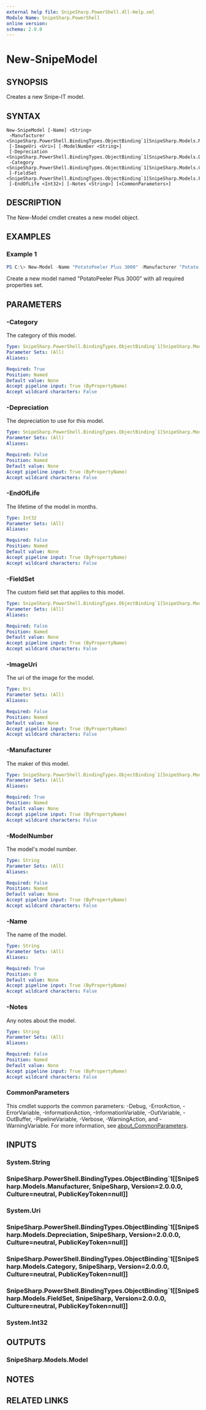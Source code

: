 ```yaml
---
external help file: SnipeSharp.PowerShell.dll-Help.xml
Module Name: SnipeSharp.PowerShell
online version:
schema: 2.0.0
---
```


# New-SnipeModel

## SYNOPSIS
Creates a new Snipe-IT model.

## SYNTAX

```
New-SnipeModel [-Name] <String>
 -Manufacturer <SnipeSharp.PowerShell.BindingTypes.ObjectBinding`1[SnipeSharp.Models.Manufacturer]>
 [-ImageUri <Uri>] [-ModelNumber <String>]
 [-Depreciation <SnipeSharp.PowerShell.BindingTypes.ObjectBinding`1[SnipeSharp.Models.Depreciation]>]
 -Category <SnipeSharp.PowerShell.BindingTypes.ObjectBinding`1[SnipeSharp.Models.Category]>
 [-FieldSet <SnipeSharp.PowerShell.BindingTypes.ObjectBinding`1[SnipeSharp.Models.FieldSet]>]
 [-EndOfLife <Int32>] [-Notes <String>] [<CommonParameters>]
```

## DESCRIPTION
The New-Model cmdlet creates a new model object.

## EXAMPLES

### Example 1
```powershell
PS C:\> New-Model -Name "PotatoPeeler Plus 3000" -Manufacturer "Potato Peelers Inc." -Category "Handheld"
```

Create a new model named "PotatoPeeler Plus 3000" with all required properties set.

## PARAMETERS

### -Category
The category of this model.

```yaml
Type: SnipeSharp.PowerShell.BindingTypes.ObjectBinding`1[SnipeSharp.Models.Category]
Parameter Sets: (All)
Aliases:

Required: True
Position: Named
Default value: None
Accept pipeline input: True (ByPropertyName)
Accept wildcard characters: False
```

### -Depreciation
The depreciation to use for this model.

```yaml
Type: SnipeSharp.PowerShell.BindingTypes.ObjectBinding`1[SnipeSharp.Models.Depreciation]
Parameter Sets: (All)
Aliases:

Required: False
Position: Named
Default value: None
Accept pipeline input: True (ByPropertyName)
Accept wildcard characters: False
```

### -EndOfLife
The lifetime of the model in months.

```yaml
Type: Int32
Parameter Sets: (All)
Aliases:

Required: False
Position: Named
Default value: None
Accept pipeline input: True (ByPropertyName)
Accept wildcard characters: False
```

### -FieldSet
The custom field set that applies to this model.

```yaml
Type: SnipeSharp.PowerShell.BindingTypes.ObjectBinding`1[SnipeSharp.Models.FieldSet]
Parameter Sets: (All)
Aliases:

Required: False
Position: Named
Default value: None
Accept pipeline input: True (ByPropertyName)
Accept wildcard characters: False
```

### -ImageUri
The uri of the image for the model.

```yaml
Type: Uri
Parameter Sets: (All)
Aliases:

Required: False
Position: Named
Default value: None
Accept pipeline input: True (ByPropertyName)
Accept wildcard characters: False
```

### -Manufacturer
The maker of this model.

```yaml
Type: SnipeSharp.PowerShell.BindingTypes.ObjectBinding`1[SnipeSharp.Models.Manufacturer]
Parameter Sets: (All)
Aliases:

Required: True
Position: Named
Default value: None
Accept pipeline input: True (ByPropertyName)
Accept wildcard characters: False
```

### -ModelNumber
The model's model number.

```yaml
Type: String
Parameter Sets: (All)
Aliases:

Required: False
Position: Named
Default value: None
Accept pipeline input: True (ByPropertyName)
Accept wildcard characters: False
```

### -Name
The name of the model.

```yaml
Type: String
Parameter Sets: (All)
Aliases:

Required: True
Position: 0
Default value: None
Accept pipeline input: True (ByPropertyName)
Accept wildcard characters: False
```

### -Notes
Any notes about the model.

```yaml
Type: String
Parameter Sets: (All)
Aliases:

Required: False
Position: Named
Default value: None
Accept pipeline input: True (ByPropertyName)
Accept wildcard characters: False
```

### CommonParameters
This cmdlet supports the common parameters: -Debug, -ErrorAction, -ErrorVariable, -InformationAction, -InformationVariable, -OutVariable, -OutBuffer, -PipelineVariable, -Verbose, -WarningAction, and -WarningVariable. For more information, see [about_CommonParameters](http://go.microsoft.com/fwlink/?LinkID=113216).

## INPUTS

### System.String

### SnipeSharp.PowerShell.BindingTypes.ObjectBinding`1[[SnipeSharp.Models.Manufacturer, SnipeSharp, Version=2.0.0.0, Culture=neutral, PublicKeyToken=null]]

### System.Uri

### SnipeSharp.PowerShell.BindingTypes.ObjectBinding`1[[SnipeSharp.Models.Depreciation, SnipeSharp, Version=2.0.0.0, Culture=neutral, PublicKeyToken=null]]

### SnipeSharp.PowerShell.BindingTypes.ObjectBinding`1[[SnipeSharp.Models.Category, SnipeSharp, Version=2.0.0.0, Culture=neutral, PublicKeyToken=null]]

### SnipeSharp.PowerShell.BindingTypes.ObjectBinding`1[[SnipeSharp.Models.FieldSet, SnipeSharp, Version=2.0.0.0, Culture=neutral, PublicKeyToken=null]]

### System.Int32

## OUTPUTS

### SnipeSharp.Models.Model

## NOTES

## RELATED LINKS
